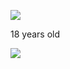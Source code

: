 ![](https://komarev.com/ghpvc/?username=yaorijuana&color=000000&label=witnesses&base=1000) 

18 years old

![](https://71781816.carrd.co/assets/images/image11.jpg?v=cb657133)
